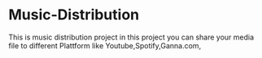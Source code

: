 # Music-Distribution
This is music distribution project in this project you can share your media file to different  Plattform like Youtube,Spotify,Ganna.com,
